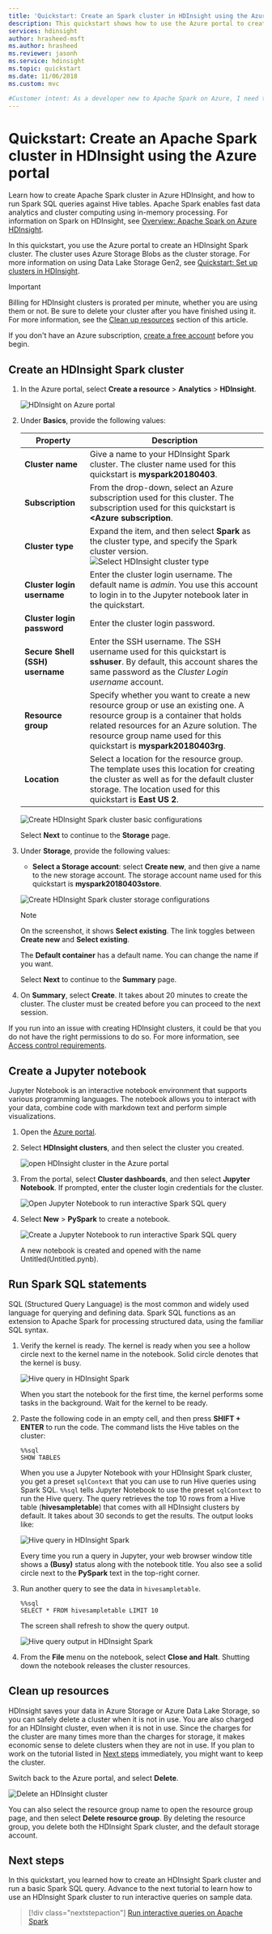 ```yaml
---
title: 'Quickstart: Create an Spark cluster in HDInsight using the Azure portal'
description: This quickstart shows how to use the Azure portal to create an Apache Spark cluster in Azure HDInsight, and run a Spark SQL.
services: hdinsight
author: hrasheed-msft
ms.author: hrasheed
ms.reviewer: jasonh
ms.service: hdinsight
ms.topic: quickstart
ms.date: 11/06/2018
ms.custom: mvc

#Customer intent: As a developer new to Apache Spark on Azure, I need to see how to create a spark cluster and query some data.
---
```


# Quickstart: Create an Apache Spark cluster in HDInsight using the Azure portal
Learn how to create Apache Spark cluster in Azure HDInsight, and how to run Spark SQL queries against Hive tables. Apache Spark enables fast data analytics and cluster computing using in-memory processing. For information on Spark on HDInsight, see [Overview: Apache Spark on Azure HDInsight](apache-spark-overview.md).

In this quickstart, you use the Azure portal to create an HDInsight Spark cluster. The cluster uses Azure Storage Blobs as the cluster storage. For more information on using Data Lake Storage Gen2, see [Quickstart: Set up clusters in HDInsight](../../storage/data-lake-storage/quickstart-create-connect-hdi-cluster.md).

> [!IMPORTANT]  
> Billing for HDInsight clusters is prorated per minute, whether you are using them or not. Be sure to delete your cluster after you have finished using it. For more information, see the [Clean up resources](#clean-up-resources) section of this article.

If you don't have an Azure subscription, [create a free account](https://azure.microsoft.com/free/) before you begin.

## Create an HDInsight Spark cluster

1. In the Azure portal, select **Create a resource** > **Analytics** > **HDInsight**. 

    ![HDInsight on Azure portal](./media/apache-spark-jupyter-spark-sql-use-portal/azure-portal-create-hdinsight-spark-cluster.png "HDInsight on Azure portal")
2. Under **Basics**, provide the following values:
     
    |Property  |Description  |
    |---------|---------|
    |**Cluster name**     | Give a name to your HDInsight Spark cluster. The cluster name used for this quickstart is **myspark20180403**.|
    |**Subscription**     | From the drop-down, select an Azure subscription used for this cluster. The subscription used for this quickstart is **&lt;Azure subscription**. |
    |**Cluster type**| Expand the item, and then select **Spark** as the cluster type, and specify the Spark cluster version. <br/> <img src="./media/apache-spark-jupyter-spark-sql-use-portal/azure-portal-create-hdinsight-spark-cluster-type.png" alt = "Select HDInsight cluster type" /> |
    |**Cluster login username**| Enter the cluster login username.  The default name is *admin*. You use this account to login in to the Jupyter notebook later in the quickstart. |
    |**Cluster login password**| Enter the cluster login password. |
    |**Secure Shell (SSH) username**| Enter the SSH username. The SSH username used for this quickstart is **sshuser**. By default, this account shares the same password as the *Cluster Login username* account. |
    |**Resource group**     | Specify whether you want to create a new resource group or use an existing one. A resource group is a container that holds related resources for an Azure solution. The resource group name used for this quickstart is **myspark20180403rg**. |
    |**Location**     | Select a location for the resource group. The template uses this location for creating the cluster as well as for the default cluster storage. The location used for this quickstart is **East US 2**. |

    ![Create HDInsight Spark cluster basic configurations](./media/apache-spark-jupyter-spark-sql-use-portal/azure-portal-create-hdinsight-spark-cluster-basic2.png "Create Spark cluster in HDInsight the Basic configurations")

    Select **Next** to continue to the **Storage** page.
3. Under **Storage**, provide the following values:

    - **Select a Storage account**: select **Create new**, and then give a name to the new storage account. The storage account name used for this quickstart is **myspark20180403store**.

    ![Create HDInsight Spark cluster storage configurations](./media/apache-spark-jupyter-spark-sql-use-portal/azure-portal-create-hdinsight-spark-cluster-storage.png "Create Spark cluster in HDInsight the storage configurations")

    > [!NOTE]  
    > On the screenshot, it shows **Select existing**. The link toggles between **Create new** and **Select existing**.

    The **Default container** has a default name.  You can change the name if you want.

    Select **Next** to continue to the **Summary** page. 


3. On **Summary**, select **Create**. It takes about 20 minutes to create the cluster. The cluster must be created before you can proceed to the next session.

If you run into an issue with creating HDInsight clusters, it could be that you do not have the right permissions to do so. For more information, see [Access control requirements](../hdinsight-hadoop-create-linux-clusters-portal.md).

## Create a Jupyter notebook

Jupyter Notebook is an interactive notebook environment that supports various programming languages. The notebook allows you to interact with your data, combine code with markdown text and perform simple visualizations. 

1. Open the [Azure portal](https://portal.azure.com).
2. Select **HDInsight clusters**, and then select the cluster you created.

    ![open HDInsight cluster in the Azure portal](./media/apache-spark-jupyter-spark-sql/azure-portal-open-hdinsight-cluster.png)

3. From the portal, select **Cluster dashboards**, and then select **Jupyter Notebook**. If prompted, enter the cluster login credentials for the cluster.

   ![Open Jupyter Notebook to run interactive Spark SQL query](./media/apache-spark-jupyter-spark-sql/hdinsight-spark-open-jupyter-interactive-spark-sql-query.png "Open Jupyter Notebook to run interactive Spark SQL query")

4. Select **New** > **PySpark** to create a notebook. 

   ![Create a Jupyter Notebook to run interactive Spark SQL query](./media/apache-spark-jupyter-spark-sql/hdinsight-spark-create-jupyter-interactive-spark-sql-query.png "Create a Jupyter Notebook to run interactive Spark SQL query")

   A new notebook is created and opened with the name Untitled(Untitled.pynb).


## Run Spark SQL statements

SQL (Structured Query Language) is the most common and widely used language for querying and defining data. Spark SQL functions as an extension to Apache Spark for processing structured data, using the familiar SQL syntax.

1. Verify the kernel is ready. The kernel is ready when you see a hollow circle next to the kernel name in the notebook. Solid circle denotes that the kernel is busy.

    ![Hive query in HDInsight Spark](./media/apache-spark-jupyter-spark-sql/jupyter-spark-kernel-status.png "Hive query in HDInsight Spark")

    When you start the notebook for the first time, the kernel performs some tasks in the background. Wait for the kernel to be ready. 
2. Paste the following code in an empty cell, and then press **SHIFT + ENTER** to run the code. The command lists the Hive tables on the cluster:

    ```PySpark
	%%sql
    SHOW TABLES
    ```
    When you use a Jupyter Notebook with your HDInsight Spark cluster, you get a preset `sqlContext` that you can use to run Hive queries using Spark SQL. `%%sql` tells Jupyter Notebook to use the preset `sqlContext` to run the Hive query. The query retrieves the top 10 rows from a Hive table (**hivesampletable**) that comes with all HDInsight clusters by default. It takes about 30 seconds to get the results. The output looks like: 

    ![Hive query in HDInsight Spark](./media/apache-spark-jupyter-spark-sql/hdinsight-spark-get-started-hive-query.png "Hive query in HDInsight Spark")

    Every time you run a query in Jupyter, your web browser window title shows a **(Busy)** status along with the notebook title. You also see a solid circle next to the **PySpark** text in the top-right corner.
    
2. Run another query to see the data in `hivesampletable`.

    ```PySpark
	%%sql
    SELECT * FROM hivesampletable LIMIT 10
    ```
    
    The screen shall refresh to show the query output.

    ![Hive query output in HDInsight Spark](./media/apache-spark-jupyter-spark-sql/hdinsight-spark-get-started-hive-query-output.png "Hive query output in HDInsight Spark")

2. From the **File** menu on the notebook, select **Close and Halt**. Shutting down the notebook releases the cluster resources.

## Clean up resources
HDInsight saves your data in Azure Storage or Azure Data Lake Storage, so you can safely delete a cluster when it is not in use. You are also charged for an HDInsight cluster, even when it is not in use. Since the charges for the cluster are many times more than the charges for storage, it makes economic sense to delete clusters when they are not in use. If you plan to work on the tutorial listed in [Next steps](#next-steps) immediately, you might want to keep the cluster.

Switch back to the Azure portal, and select **Delete**.

![Delete an HDInsight cluster](./media/apache-spark-jupyter-spark-sql/hdinsight-azure-portal-delete-cluster.png "Delete HDInsight cluster")

You can also select the resource group name to open the resource group page, and then select **Delete resource group**. By deleting the resource group, you delete both the HDInsight Spark cluster, and the default storage account.

## Next steps 

In this quickstart, you learned how to create an HDInsight Spark cluster and run a basic Spark SQL query. Advance to the next tutorial to learn how to use an HDInsight Spark cluster to run interactive queries on sample data.

> [!div class="nextstepaction"]
>[Run interactive queries on Apache Spark](./apache-spark-load-data-run-query.md)

